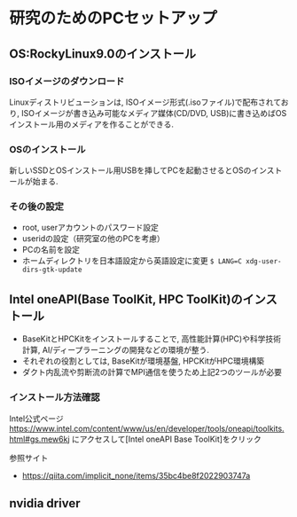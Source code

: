 # 研究のためのPCセットアップ

## OS:RockyLinux9.0のインストール
### ISOイメージのダウンロード
Linuxディストリビューションは, ISOイメージ形式(.isoファイル)で配布されており, ISOイメージが書き込み可能なメディア媒体(CD/DVD, USB)に書き込めばOSインストール用のメディアを作ることができる.
###  OSのインストール
新しいSSDとOSインストール用USBを挿してPCを起動させるとOSのインストールが始まる.

### その後の設定
- root, userアカウントのパスワード設定
- useridの設定（研究室の他のPCを考慮）
- PCの名前を設定
- ホームディレクトリを日本語設定から英語設定に変更 ``$ LANG=C xdg-user-dirs-gtk-update``


## Intel oneAPI(Base ToolKit, HPC ToolKit)のインストール
- BaseKitとHPCKitをインストールすることで, 高性能計算(HPC)や科学技術計算, AI/ディープラーニングの開発などの環境が整う.
- それぞれの役割としては, BaseKitが環境基盤, HPCKitがHPC環境構築
- ダクト内乱流や剪断流の計算でMPI通信を使うため上記2つのツールが必要

### インストール方法確認
Intel公式ページ
https://www.intel.com/content/www/us/en/developer/tools/oneapi/toolkits.html#gs.mew6kj
にアクセスして[Intel oneAPI Base ToolKit]をクリック

参照サイト
- https://qiita.com/implicit_none/items/35bc4be8f2022903747a


## nvidia driver
